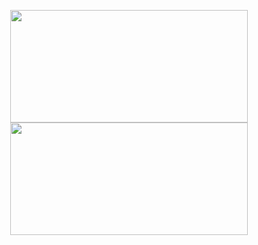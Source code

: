 <p align="center">
<a href="https://github.com/smbrang">
  <img height="180em" width="380em" src="https://github-readme-stats-eight-theta.vercel.app/api?username=musmuliadi26&show_icons=true&theme=algolia&include_all_commits=true&count_private=true"/>
  <img height="180em" width="380em" src="https://github-readme-stats-eight-theta.vercel.app/api/top-langs/?username=musmuliadi26&layout=compact&langs_count=8&theme=algolia"/>
</a>
</p>
<!-- 
**smbrang/smbrang** is a ✨ _special_ ✨ repository because its `README.md` (this file) appears on your GitHub profile.

Here are some ideas to get you started:

- 🔭 I’m currently working on ...
- 🌱 I’m currently learning ...
- 👯 I’m looking to collaborate on ...
- 🤔 I’m looking for help with ...
- 💬 Ask me about ...
- 📫 How to reach me: ...
- 😄 Pronouns: ...
- ⚡ Fun fact: ...
 -->
